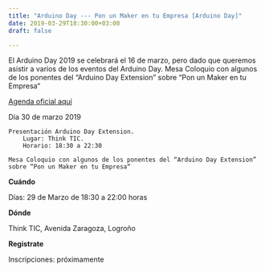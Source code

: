 ```yaml
---
title: "Arduino Day --- Pon un Maker en tu Empresa [Arduino Day]"
date: 2019-03-29T18:30:00+03:00
draft: false

---
```

El Arduino Day 2019 se celebrará el 16 de marzo, pero dado que queremos asistir a varios de los eventos del Arduino Day.
Mesa Coloquio con algunos de los ponentes del “Arduino Day Extension” sobre “Pon un Maker en tu Empresa“

[Agenda oficial aquí](https://www.aprendiendoarduino.com/talleres-arduino/arduino-day-logrono-2019/)

<!--more-->

Día 30 de marzo 2019

    Presentación Arduino Day Extension.
        Lugar: Think TIC.
        Horario: 18:30 a 22:30

    Mesa Coloquio con algunos de los ponentes del “Arduino Day Extension” sobre “Pon un Maker en tu Empresa“


__Cuándo__

Días: 29 de Marzo de 18:30 a 22:00 horas

__Dónde__

Think TIC, 
Avenida Zaragoza, Logroño

__Registrate__

Inscripciones: próximamente
